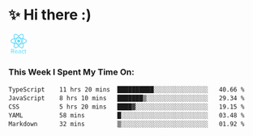 <h1 align="left">✨ Hi there :)</h1>

  <a href="https://reactjs.org/" target="_blank" rel="noreferrer">   
    <img src="https://raw.githubusercontent.com/devicons/devicon/master/icons/react/react-original-wordmark.svg" alt="react" width="40"     
    height="40"/></a>
 
<h3 align="left">This Week I Spent My Time On:</h3>
<!--START_SECTION:waka-->

```txt
TypeScript    11 hrs 20 mins  ██████████░░░░░░░░░░░░░░░   40.66 %
JavaScript    8 hrs 10 mins   ███████▒░░░░░░░░░░░░░░░░░   29.34 %
CSS           5 hrs 20 mins   ████▓░░░░░░░░░░░░░░░░░░░░   19.15 %
YAML          58 mins         █░░░░░░░░░░░░░░░░░░░░░░░░   03.48 %
Markdown      32 mins         ▒░░░░░░░░░░░░░░░░░░░░░░░░   01.92 %
```

<!--END_SECTION:waka-->

